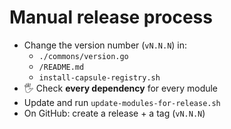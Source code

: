 # Manual release process

- Change the version number (`vN.N.N`) in:
  - `./commons/version.go`
  - `/README.md`
  - `install-capsule-registry.sh`
- 🖐 Check **every dependency** for every module
- Update and run `update-modules-for-release.sh`
- On GitHub: create a release + a tag (`vN.N.N`)
